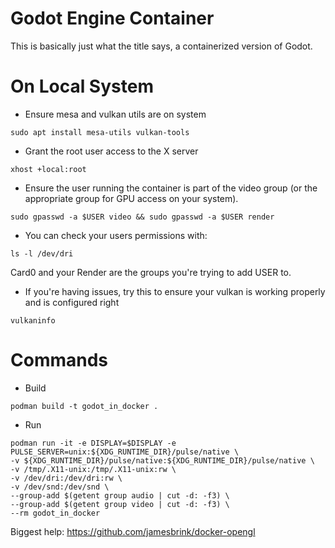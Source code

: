 # Godot Engine Container
This is basically just what the title says, a containerized version of Godot.

# On Local System
- Ensure mesa and vulkan utils are on system
```
sudo apt install mesa-utils vulkan-tools
```
- Grant the root user access to the X server
```
xhost +local:root
```
- Ensure the user running the container is part of the video group (or the appropriate group for GPU access on your system).
```
sudo gpasswd -a $USER video && sudo gpasswd -a $USER render
```
- You can check your users permissions with:
```
ls -l /dev/dri
```
Card0 and your Render are the groups you're trying to add USER to.

- If you're having issues, try this to ensure your vulkan is working properly and is configured right
```
vulkaninfo
```

# Commands
- Build
```
podman build -t godot_in_docker .
```
- Run
```
podman run -it -e DISPLAY=$DISPLAY -e PULSE_SERVER=unix:${XDG_RUNTIME_DIR}/pulse/native \
-v ${XDG_RUNTIME_DIR}/pulse/native:${XDG_RUNTIME_DIR}/pulse/native \
-v /tmp/.X11-unix:/tmp/.X11-unix:rw \
-v /dev/dri:/dev/dri:rw \
-v /dev/snd:/dev/snd \
--group-add $(getent group audio | cut -d: -f3) \
--group-add $(getent group video | cut -d: -f3) \
--rm godot_in_docker
```

Biggest help: https://github.com/jamesbrink/docker-opengl
